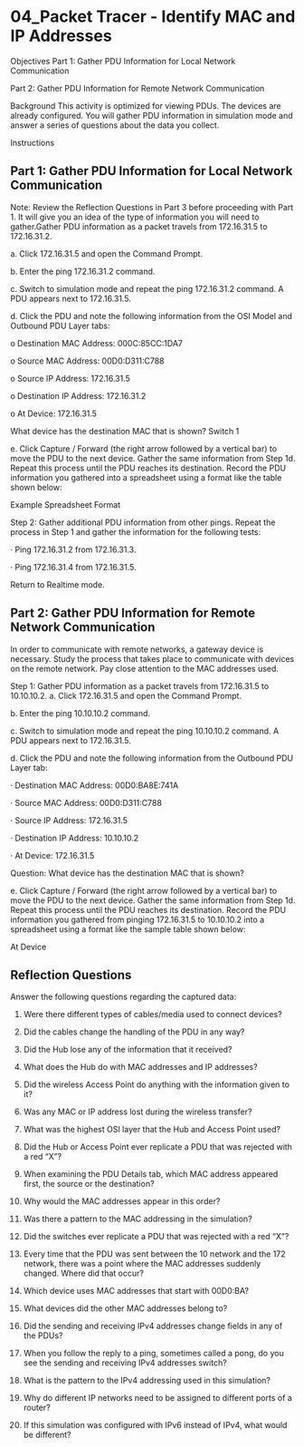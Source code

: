 # 04_Packet Tracer - Identify MAC and IP Addresses
Objectives
Part 1: Gather PDU Information for Local Network Communication

Part 2: Gather PDU Information for Remote Network Communication

Background
This activity is optimized for viewing PDUs. The devices are already configured. You will gather PDU information in simulation mode and answer a series of questions about the data you collect.

Instructions

## Part 1: Gather PDU Information for Local Network Communication
Note: Review the Reflection Questions in Part 3 before proceeding with Part 1. It will give you an idea of the type of information you will need to gather.Gather PDU information as a packet travels from 172.16.31.5 to 172.16.31.2.

a.     Click 172.16.31.5 and open the Command Prompt.

b.     Enter the ping 172.16.31.2 command.

c.     Switch to simulation mode and repeat the ping 172.16.31.2 command. A PDU appears next to 172.16.31.5.

d.     Click the PDU and note the following information from the OSI Model and Outbound PDU Layer tabs:

o    Destination MAC Address: 000C:85CC:1DA7

o    Source MAC Address: 00D0:D311:C788

o    Source IP Address: 172.16.31.5

o    Destination IP Address: 172.16.31.2

o    At Device: 172.16.31.5

What device has the destination MAC that is shown? Switch 1



e.     Click Capture / Forward (the right arrow followed by a vertical bar) to move the PDU to the next device. Gather the same information from Step 1d. Repeat this process until the PDU reaches its destination. Record the PDU information you gathered into a spreadsheet using a format like the table shown below:

Example Spreadsheet Format


Step 2: Gather additional PDU information from other pings.
Repeat the process in Step 1 and gather the information for the following tests:

·         Ping 172.16.31.2 from 172.16.31.3.

·         Ping 172.16.31.4 from 172.16.31.5.

Return to Realtime mode.

## Part 2: Gather PDU Information for Remote Network Communication
In order to communicate with remote networks, a gateway device is necessary. Study the process that takes place to communicate with devices on the remote network. Pay close attention to the MAC addresses used.

Step 1: Gather PDU information as a packet travels from 172.16.31.5 to 10.10.10.2.
a.     Click 172.16.31.5 and open the Command Prompt.

b.     Enter the ping 10.10.10.2 command.

c.     Switch to simulation mode and repeat the ping 10.10.10.2 command. A PDU appears next to 172.16.31.5.

d.     Click the PDU and note the following information from the Outbound PDU Layer tab:

·         Destination MAC Address: 00D0:BA8E:741A

·         Source MAC Address: 00D0:D311:C788

·         Source IP Address: 172.16.31.5

·         Destination IP Address: 10.10.10.2

·         At Device: 172.16.31.5

Question:
What device has the destination MAC that is shown?

e.     Click Capture / Forward (the right arrow followed by a vertical bar) to move the PDU to the next device. Gather the same information from Step 1d. Repeat this process until the PDU reaches its destination. Record the PDU information you gathered from pinging 172.16.31.5 to 10.10.10.2 into a spreadsheet using a format like the sample table shown below:

At Device



## Reflection Questions
Answer the following questions regarding the captured data:

1. Were there different types of cables/media used to connect devices?

2. Did the cables change the handling of the PDU in any way?

3. Did the Hub lose any of the information that it received?

4. What does the Hub do with MAC addresses and IP addresses?

5. Did the wireless Access Point do anything with the information given to it?

6. Was any MAC or IP address lost during the wireless transfer?

7. What was the highest OSI layer that the Hub and Access Point used?

8. Did the Hub or Access Point ever replicate a PDU that was rejected with a red “X”?

9. When examining the PDU Details tab, which MAC address appeared first, the source or the destination?

10. Why would the MAC addresses appear in this order?

11. Was there a pattern to the MAC addressing in the simulation?

12. Did the switches ever replicate a PDU that was rejected with a red “X”?

13. Every time that the PDU was sent between the 10 network and the 172 network, there was a point where the MAC addresses suddenly changed. Where did that occur?

14. Which device uses MAC addresses that start with 00D0:BA?

15. What devices did the other MAC addresses belong to?

16. Did the sending and receiving IPv4 addresses change fields in any of the PDUs?

17. When you follow the reply to a ping, sometimes called a pong, do you see the sending and receiving IPv4 addresses switch?

18. What is the pattern to the IPv4 addressing used in this simulation?

19. Why do different IP networks need to be assigned to different ports of a router?

20. If this simulation was configured with IPv6 instead of IPv4, what would be different?


